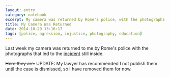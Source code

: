 ```yaml
--- 
layout: entry
category: notebook
excerpt: My camera was returned by Rome's police, with the photographs still in the SD card.
title: My Camera Was Returned
date: 2014-10-29 13:16:17
tags: [police, agression, injustice, photography, education]
---
```

Last week my camera was returned to me by Rome's police with the photographs that led to the <a href="/notebook/police-aggression-coercion-photographing-colosseum-rome">incident</a> still inside.

<del>Here they are:</del> UPDATE: My lawyer has recommended I not publish them until the case is dismissed, so I have removed them for now.